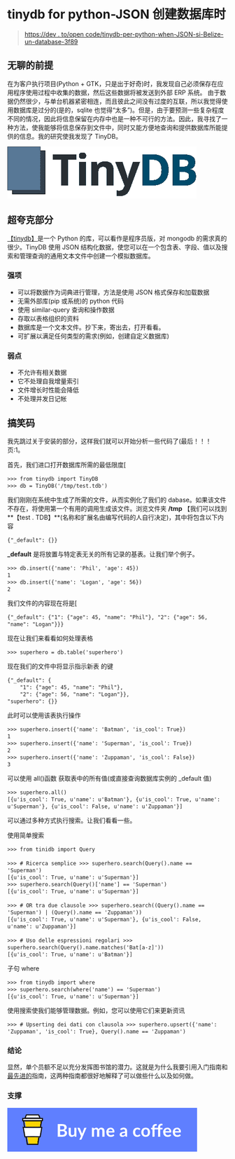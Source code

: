 # tinydb for python-JSON 创建数据库时

> [https://dev . to/open code/tinydb-per-python-when-JSON-si-Belize-un-database-3f89](https://dev.to/opencode/tinydb-per-python-quando-json-si-crede-un-database-3f89)

## 无聊的前提

在为客户执行项目(Python + GTK，只是出于好奇)时，我发现自己必须保存在应用程序使用过程中收集的数据，然后这些数据将被发送到外部 ERP 系统。
由于数据仍然很少，与单台机器紧密相连，而且彼此之间没有过度的互联，所以我觉得使用数据库是过分的(是的，sqlite 也觉得“太多”)。但是，由于要预测一些复杂程度不同的情况，因此将信息保留在内存中也是一种不可行的方法。因此，我寻找了一种方法，使我能够将信息保存到文件中，同时又能方便地查询和提供数据库所能提供的信息。我的研究使我发现了 TinyDB。

[![tinydb_logo](img/d49edac57523ea7b218a1977134b9e80.png)](https://res.cloudinary.com/practicaldev/image/fetch/s--lD2J98YN--/c_limit%2Cf_auto%2Cfl_progressive%2Cq_auto%2Cw_880/https://bloggie.io/rails/active_storage/blobs/eyJfcmFpbHMiOnsibWVzc2FnZSI6IkJBaHBBbW9CIiwiZXhwIjpudWxsLCJwdXIiOiJibG9iX2lkIn19--3d643de4abce118c0e31c5e1d2e23d0d6df96a81/tinydb_logo.png)

## 超夸克部分

[【tinydb】](https://tinydb.readthedocs.io)是一个 Python 的库，可以看作是程序员版，对 mongodb 的需求真的很少。TinyDB 使用 JSON 结构化数据，使您可以在一个包含表、字段、值以及搜索和管理查询的通用文本文件中创建一个模拟数据库。

### 强项

*   可以将数据作为词典进行管理，方法是使用 JSON 格式保存和加载数据
*   无需外部库(pip 或系统)的 python 代码
*   使用 similar-query 查询和操作数据
*   存取以表格组织的资料
*   数据库是一个文本文件。抄下来，寄出去，打开看看。
*   可扩展以满足任何类型的需求(例如，创建自定义数据库)

### 弱点

*   不允许有相关数据
*   它不处理自我增量索引
*   文件增长时性能会降低
*   不处理并发日记帐

## 搞笑码

我先跳过关于安装的部分，这样我们就可以开始分析一些代码了(最后！！！页:1。

首先，我们进口打开数据库所需的最低限度[

```
>>> from tinydb import TinyDB
>>> db = TinyDB('/tmp/test.tdb') 
```

我们刚刚在系统中生成了所需的文件，从而实例化了我们的 dabase。如果该文件不存在，将使用第一个有用的调用生成该文件。浏览文件夹 **/tmp** 【我们可以找到**【test . TDB】**(名称和扩展名由编写代码的人自行决定)，其中将包含以下内容

```
{"_default": {}} 
```

**_default** 是将放置与特定表无关的所有记录的基表。让我们举个例子。

```
>>> db.insert({'name': 'Phil', 'age': 45})
1
>>> db.insert({'name': 'Logan', 'age': 56})
2 
```

我们文件的内容现在将是[

```
{"_default": {"1": {"age": 45, "name": "Phil"}, "2": {"age": 56, "name": "Logan"}}} 
```

现在让我们来看看如何处理表格

```
>>> superhero = db.table('superhero') 
```

现在我们的文件中将显示指示新表
的键

```
{"_default": {
    "1": {"age": 45, "name": "Phil"},
    "2": {"age": 56, "name": "Logan"}}, 
"superhero": {}} 
```

此时可以使用该表执行操作

```
>>> superhero.insert({'name': 'Batman', 'is_cool': True})
1
>>> superhero.insert({'name': 'Superman', 'is_cool': True})
2
>>> superhero.insert({'name': 'Zuppaman', 'is_cool': False})
3 
```

可以使用 all()函数
获取表中的所有值(或直接查询数据库实例的 _default 值)

```
>>> superhero.all()
[{u'is_cool': True, u'name': u'Batman'}, {u'is_cool': True, u'name': u'Superman'}, {u'is_cool': False, u'name': u'Zuppaman'}] 
```

可以通过多种方式执行搜索。让我们看看一些。

使用简单搜索

```
>>> from tinidb import Query

>>> # Ricerca semplice >>> superhero.search(Query().name == 'Superman')
[{u'is_cool': True, u'name': u'Superman'}]
>>> superhero.search(Query()['name'] == 'Superman')
[{u'is_cool': True, u'name': u'Superman'}]

>>> # OR tra due clausole >>> superhero.search((Query().name == 'Superman') | (Query().name == 'Zuppaman'))
[{u'is_cool': True, u'name': u'Superman'}, {u'is_cool': False, u'name': u'Zuppaman'}]

>>> # Uso delle espressioni regolari >>> superhero.search(Query().name.matches('Bat[a-z]'))
[{u'is_cool': True, u'name': u'Batman'}] 
```

子句 where

```
>>> from tinydb import where
>>> superhero.search(where('name') == 'Superman')
[{u'is_cool': True, u'name': u'Superman'}] 
```

使用搜索使我们能够管理数据。例如，您可以使用它们来更新资讯

```
>>> # Upserting dei dati con clausola >>> superhero.upsert({'name': 'Zuppaman', 'is_cool': True}, Query().name == 'Zuppaman') 
```

### 结论

显然，单个员额不足以充分发挥图书馆的潜力。这就是为什么我要引用入门指南和[最先进的](https://tinydb.readthedocs.io/en/latest/usage.html)指南，这两种指南都很好地解释了可以做些什么以及如何做。

### 支撑

[![Buy Me A Coffee](img/e7d3791f7cb5aa9bbea98c8e04392940.png)](https://www.buymeacoffee.com/scapigliato)